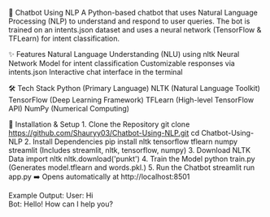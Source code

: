 🤖 Chatbot Using NLP
A Python-based chatbot that uses Natural Language Processing (NLP) to understand and respond to user queries. The bot is trained on an intents.json dataset and uses a neural network (TensorFlow & TFLearn) for intent classification.

 ✨ Features
       Natural Language Understanding (NLU) using nltk
       Neural Network Model for intent classification
       Customizable responses via intents.json
       Interactive chat interface in the terminal

 🛠️ Tech Stack
       Python (Primary Language)
       NLTK (Natural Language Toolkit)
       TensorFlow (Deep Learning Framework)
       TFLearn (High-level TensorFlow API)
       NumPy (Numerical Computing)
       
🚀 Installation & Setup
       1. Clone the Repository
            git clone https://github.com/Shauryy03/Chatbot-Using-NLP.git
            cd Chatbot-Using-NLP
      2. Install Dependencies
             pip install nltk tensorflow tflearn numpy streamlit
             (Includes streamlit, nltk, tensorflow, numpy)
      3. Download NLTK Data
            import nltk
            nltk.download('punkt')
      4. Train the Model
            python train.py
            (Generates model.tflearn and words.pkl.)
      5. Run the Chatbot
            streamlit run app.py
            ➡️ Opens automatically at http://localhost:8501

 Example Output:
      User: Hi  
      Bot: Hello! How can I help you?





